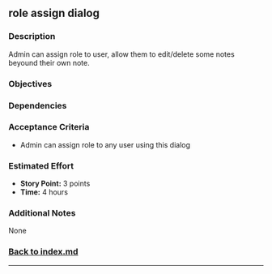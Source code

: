 ## role assign dialog

### Description

Admin can assign role to user, allow them to edit/delete some notes beyound their own note.

### Objectives


### Dependencies


### Acceptance Criteria

- Admin can assign role to any user using this dialog

### Estimated Effort

- **Story Point:** 3 points
- **Time:** 4 hours

### Additional Notes

None

### [Back to index.md](../index.md#task-list)

---


